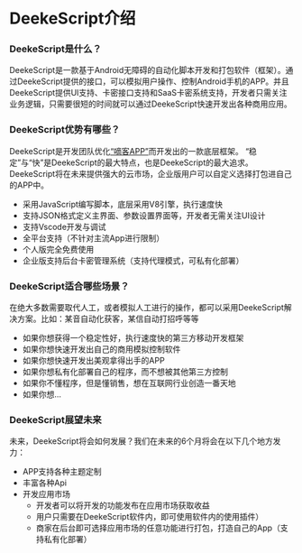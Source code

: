 # DeekeScript介绍

### DeekeScript是什么？

DeekeScript是一款基于Android无障碍的自动化脚本开发和打包软件（框架）。通过DeekeScript提供的接口，可以模拟用户操作、控制Android手机的APP。并且DeekeScript提供UI支持、卡密接口支持和SaaS卡密系统支持，开发者只需关注业务逻辑，只需要很短的时间就可以通过DeekeScript快速开发出各种商用应用。

### DeekeScript优势有哪些？

DeekeScript是开发团队优化<a target="_blank" href="https://gitee.com/miniphper/ad-dke">“嘀客APP”</a>而开发出的一款底层框架。
“稳定”与“快”是DeekeScript的最大特点，也是DeekeScript的最大追求。DeekeScript将在未来提供强大的云市场，企业版用户可以自定义选择打包进自己的APP中。

* 采用JavaScript编写脚本，底层采用V8引擎，执行速度快
* 支持JSON格式定义主界面、参数设置界面等，开发者无需关注UI设计
* 支持Vscode开发与调试
* 全平台支持（不针对主流App进行限制）
* 个人版完全免费使用
* 企业版支持后台卡密管理系统（支持代理模式，可私有化部署）

### DeekeScript适合哪些场景？

在绝大多数需要取代人工，或者模拟人工进行的操作，都可以采用DeekeScript解决方案。比如：某音自动化获客，某信自动打招呼等等
* 如果你想获得一个稳定性好，执行速度快的第三方移动开发框架
* 如果你想快速开发出自己的商用模拟控制软件
* 如果你想快速开发出美观拿得出手的APP
* 如果你想私有化部署自己的程序，而不想被其他第三方控制
* 如果你不懂程序，但是懂销售，想在互联网行业创造一番天地
* 如果你想...

### DeekeScript展望未来

未来，DeekeScript将会如何发展？我们在未来的6个月将会在以下几个地方发力：

* APP支持各种主题定制
* 丰富各种Api
* 开发应用市场
  * 开发者可以将开发的功能发布在应用市场获取收益
  * 用户只需要在DeekeScript软件内，即可使用软件内的使用插件）
  * 商家在后台即可选择应用市场的任意功能进行打包，打造自己的App（支持私有化部署）